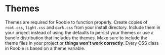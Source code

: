 # Themes
Themes are required for Roobie to function properly.  Create copies of `root.css`, `light.css` and `dark.css` from your install directory. Include them in your project instead of using the defaults to persist your themes or use a bundle distribution that includes the themes.  Make sure to include the theme files in your project or **things won't work correctly**.  Every CSS class in Roobie is based on a theme variable.